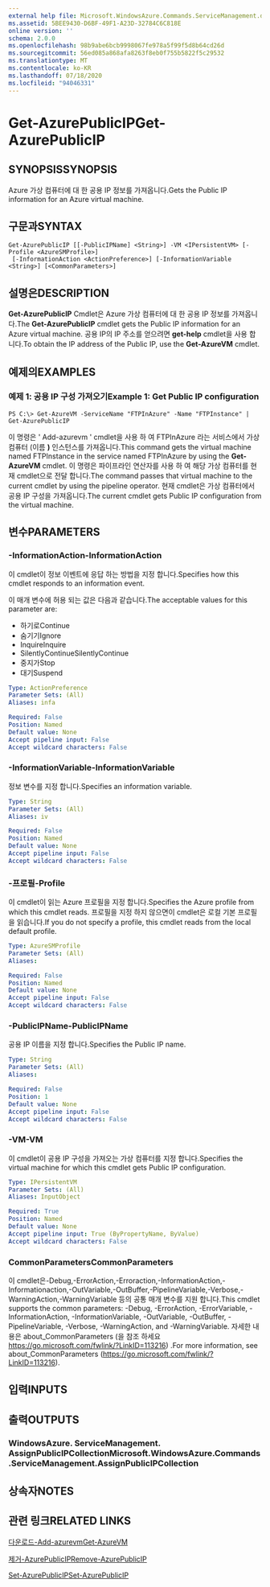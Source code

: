 ```yaml
---
external help file: Microsoft.WindowsAzure.Commands.ServiceManagement.dll-Help.xml
ms.assetid: 5BEE9430-D6BF-49F1-A23D-32784C6C818E
online version: ''
schema: 2.0.0
ms.openlocfilehash: 98b9abe6bcb9998067fe978a5f99f5d8b64cd26d
ms.sourcegitcommit: 56ed085a868afa8263f8eb0f755b5822f5c29532
ms.translationtype: MT
ms.contentlocale: ko-KR
ms.lasthandoff: 07/18/2020
ms.locfileid: "94046331"
---
```

# <span data-ttu-id="568d1-101">Get-AzurePublicIP</span><span class="sxs-lookup"><span data-stu-id="568d1-101">Get-AzurePublicIP</span></span>

## <span data-ttu-id="568d1-102">SYNOPSIS</span><span class="sxs-lookup"><span data-stu-id="568d1-102">SYNOPSIS</span></span>
<span data-ttu-id="568d1-103">Azure 가상 컴퓨터에 대 한 공용 IP 정보를 가져옵니다.</span><span class="sxs-lookup"><span data-stu-id="568d1-103">Gets the Public IP information for an Azure virtual machine.</span></span>

## <span data-ttu-id="568d1-104">구문과</span><span class="sxs-lookup"><span data-stu-id="568d1-104">SYNTAX</span></span>

```
Get-AzurePublicIP [[-PublicIPName] <String>] -VM <IPersistentVM> [-Profile <AzureSMProfile>]
 [-InformationAction <ActionPreference>] [-InformationVariable <String>] [<CommonParameters>]
```

## <span data-ttu-id="568d1-105">설명은</span><span class="sxs-lookup"><span data-stu-id="568d1-105">DESCRIPTION</span></span>
<span data-ttu-id="568d1-106">**Get-AzurePublicIP** Cmdlet은 Azure 가상 컴퓨터에 대 한 공용 IP 정보를 가져옵니다.</span><span class="sxs-lookup"><span data-stu-id="568d1-106">The **Get-AzurePublicIP** cmdlet gets the Public IP information for an Azure virtual machine.</span></span>
<span data-ttu-id="568d1-107">공용 IP의 IP 주소를 얻으려면 **get-help** cmdlet을 사용 합니다.</span><span class="sxs-lookup"><span data-stu-id="568d1-107">To obtain the IP address of the Public IP, use the **Get-AzureVM** cmdlet.</span></span>

## <span data-ttu-id="568d1-108">예제의</span><span class="sxs-lookup"><span data-stu-id="568d1-108">EXAMPLES</span></span>

### <span data-ttu-id="568d1-109">예제 1: 공용 IP 구성 가져오기</span><span class="sxs-lookup"><span data-stu-id="568d1-109">Example 1: Get Public IP configuration</span></span>
```
PS C:\> Get-AzureVM -ServiceName "FTPInAzure" -Name "FTPInstance" | Get-AzurePublicIP
```

<span data-ttu-id="568d1-110">이 명령은 ' Add-azurevm ' cmdlet을 사용 하 여 FTPInAzure 라는 서비스에서 가상 컴퓨터 (이름 **)** 인스턴스를 가져옵니다.</span><span class="sxs-lookup"><span data-stu-id="568d1-110">This command gets the virtual machine named FTPInstance in the service named FTPInAzure by using the **Get-AzureVM** cmdlet.</span></span>
<span data-ttu-id="568d1-111">이 명령은 파이프라인 연산자를 사용 하 여 해당 가상 컴퓨터를 현재 cmdlet으로 전달 합니다.</span><span class="sxs-lookup"><span data-stu-id="568d1-111">The command passes that virtual machine to the current cmdlet by using the pipeline operator.</span></span>
<span data-ttu-id="568d1-112">현재 cmdlet은 가상 컴퓨터에서 공용 IP 구성을 가져옵니다.</span><span class="sxs-lookup"><span data-stu-id="568d1-112">The current cmdlet gets Public IP configuration from the virtual machine.</span></span>

## <span data-ttu-id="568d1-113">변수</span><span class="sxs-lookup"><span data-stu-id="568d1-113">PARAMETERS</span></span>

### <span data-ttu-id="568d1-114">-InformationAction</span><span class="sxs-lookup"><span data-stu-id="568d1-114">-InformationAction</span></span>
<span data-ttu-id="568d1-115">이 cmdlet이 정보 이벤트에 응답 하는 방법을 지정 합니다.</span><span class="sxs-lookup"><span data-stu-id="568d1-115">Specifies how this cmdlet responds to an information event.</span></span>

<span data-ttu-id="568d1-116">이 매개 변수에 허용 되는 값은 다음과 같습니다.</span><span class="sxs-lookup"><span data-stu-id="568d1-116">The acceptable values for this parameter are:</span></span>

- <span data-ttu-id="568d1-117">하기로</span><span class="sxs-lookup"><span data-stu-id="568d1-117">Continue</span></span>
- <span data-ttu-id="568d1-118">숨기기</span><span class="sxs-lookup"><span data-stu-id="568d1-118">Ignore</span></span>
- <span data-ttu-id="568d1-119">Inquire</span><span class="sxs-lookup"><span data-stu-id="568d1-119">Inquire</span></span>
- <span data-ttu-id="568d1-120">SilentlyContinue</span><span class="sxs-lookup"><span data-stu-id="568d1-120">SilentlyContinue</span></span>
- <span data-ttu-id="568d1-121">중지가</span><span class="sxs-lookup"><span data-stu-id="568d1-121">Stop</span></span>
- <span data-ttu-id="568d1-122">대기</span><span class="sxs-lookup"><span data-stu-id="568d1-122">Suspend</span></span>

```yaml
Type: ActionPreference
Parameter Sets: (All)
Aliases: infa

Required: False
Position: Named
Default value: None
Accept pipeline input: False
Accept wildcard characters: False
```

### <span data-ttu-id="568d1-123">-InformationVariable</span><span class="sxs-lookup"><span data-stu-id="568d1-123">-InformationVariable</span></span>
<span data-ttu-id="568d1-124">정보 변수를 지정 합니다.</span><span class="sxs-lookup"><span data-stu-id="568d1-124">Specifies an information variable.</span></span>

```yaml
Type: String
Parameter Sets: (All)
Aliases: iv

Required: False
Position: Named
Default value: None
Accept pipeline input: False
Accept wildcard characters: False
```

### <span data-ttu-id="568d1-125">-프로필</span><span class="sxs-lookup"><span data-stu-id="568d1-125">-Profile</span></span>
<span data-ttu-id="568d1-126">이 cmdlet이 읽는 Azure 프로필을 지정 합니다.</span><span class="sxs-lookup"><span data-stu-id="568d1-126">Specifies the Azure profile from which this cmdlet reads.</span></span>
<span data-ttu-id="568d1-127">프로필을 지정 하지 않으면이 cmdlet은 로컬 기본 프로필을 읽습니다.</span><span class="sxs-lookup"><span data-stu-id="568d1-127">If you do not specify a profile, this cmdlet reads from the local default profile.</span></span>

```yaml
Type: AzureSMProfile
Parameter Sets: (All)
Aliases: 

Required: False
Position: Named
Default value: None
Accept pipeline input: False
Accept wildcard characters: False
```

### <span data-ttu-id="568d1-128">-PublicIPName</span><span class="sxs-lookup"><span data-stu-id="568d1-128">-PublicIPName</span></span>
<span data-ttu-id="568d1-129">공용 IP 이름을 지정 합니다.</span><span class="sxs-lookup"><span data-stu-id="568d1-129">Specifies the Public IP name.</span></span>

```yaml
Type: String
Parameter Sets: (All)
Aliases: 

Required: False
Position: 1
Default value: None
Accept pipeline input: False
Accept wildcard characters: False
```

### <span data-ttu-id="568d1-130">-VM</span><span class="sxs-lookup"><span data-stu-id="568d1-130">-VM</span></span>
<span data-ttu-id="568d1-131">이 cmdlet이 공용 IP 구성을 가져오는 가상 컴퓨터를 지정 합니다.</span><span class="sxs-lookup"><span data-stu-id="568d1-131">Specifies the virtual machine for which this cmdlet gets Public IP configuration.</span></span>

```yaml
Type: IPersistentVM
Parameter Sets: (All)
Aliases: InputObject

Required: True
Position: Named
Default value: None
Accept pipeline input: True (ByPropertyName, ByValue)
Accept wildcard characters: False
```

### <span data-ttu-id="568d1-132">CommonParameters</span><span class="sxs-lookup"><span data-stu-id="568d1-132">CommonParameters</span></span>
<span data-ttu-id="568d1-133">이 cmdlet은-Debug,-ErrorAction,-Erroraction,-InformationAction,-Informationaction,-OutVariable,-OutBuffer,-PipelineVariable,-Verbose,-WarningAction,-WarningVariable 등의 공통 매개 변수를 지원 합니다.</span><span class="sxs-lookup"><span data-stu-id="568d1-133">This cmdlet supports the common parameters: -Debug, -ErrorAction, -ErrorVariable, -InformationAction, -InformationVariable, -OutVariable, -OutBuffer, -PipelineVariable, -Verbose, -WarningAction, and -WarningVariable.</span></span> <span data-ttu-id="568d1-134">자세한 내용은 about_CommonParameters (을 참조 하세요 https://go.microsoft.com/fwlink/?LinkID=113216) .</span><span class="sxs-lookup"><span data-stu-id="568d1-134">For more information, see about_CommonParameters (https://go.microsoft.com/fwlink/?LinkID=113216).</span></span>

## <span data-ttu-id="568d1-135">입력</span><span class="sxs-lookup"><span data-stu-id="568d1-135">INPUTS</span></span>

## <span data-ttu-id="568d1-136">출력</span><span class="sxs-lookup"><span data-stu-id="568d1-136">OUTPUTS</span></span>

### <span data-ttu-id="568d1-137">WindowsAzure. ServiceManagement. AssignPublicIPCollection</span><span class="sxs-lookup"><span data-stu-id="568d1-137">Microsoft.WindowsAzure.Commands.ServiceManagement.AssignPublicIPCollection</span></span>

## <span data-ttu-id="568d1-138">상속자</span><span class="sxs-lookup"><span data-stu-id="568d1-138">NOTES</span></span>

## <span data-ttu-id="568d1-139">관련 링크</span><span class="sxs-lookup"><span data-stu-id="568d1-139">RELATED LINKS</span></span>

[<span data-ttu-id="568d1-140">다운로드-Add-azurevm</span><span class="sxs-lookup"><span data-stu-id="568d1-140">Get-AzureVM</span></span>](./Get-AzureVM.md)

[<span data-ttu-id="568d1-141">제거-AzurePublicIP</span><span class="sxs-lookup"><span data-stu-id="568d1-141">Remove-AzurePublicIP</span></span>](./Remove-AzurePublicIP.md)

[<span data-ttu-id="568d1-142">Set-AzurePublicIP</span><span class="sxs-lookup"><span data-stu-id="568d1-142">Set-AzurePublicIP</span></span>](./Set-AzurePublicIP.md)


